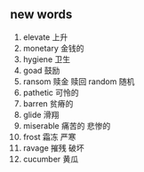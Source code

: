 ## new words

1. elevate 上升
2. monetary 金钱的
3. hygiene 卫生
4. goad 鼓励
5. ransom 赎金 赎回 random 随机
6. pathetic 可怜的
7. barren 贫瘠的
8. glide 滑翔
9. miserable 痛苦的 悲惨的
10. frost 霜冻 严寒
11. ravage 摧残 破坏
12. cucumber 黄瓜
